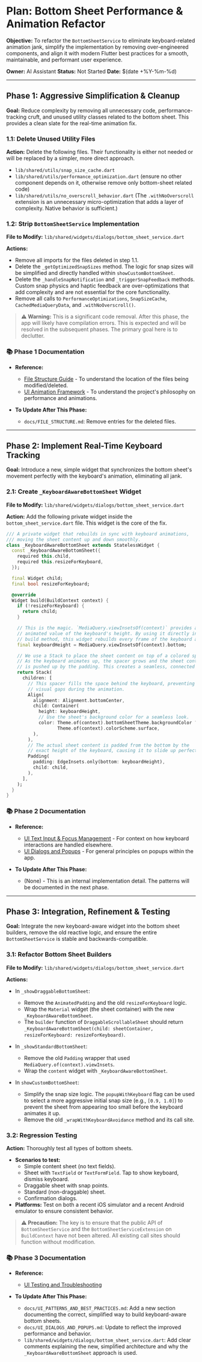 # Plan: Bottom Sheet Performance & Animation Refactor

**Objective:** To refactor the `BottomSheetService` to eliminate keyboard-related animation jank, simplify the implementation by removing over-engineered components, and align it with modern Flutter best practices for a smooth, maintainable, and performant user experience.

**Owner:** AI Assistant
**Status:** Not Started
**Date:** $(date +%Y-%m-%d)

---

## Phase 1: Aggressive Simplification & Cleanup

**Goal:** Reduce complexity by removing all unnecessary code, performance-tracking cruft, and unused utility classes related to the bottom sheet. This provides a clean slate for the real-time animation fix.

### 1.1: Delete Unused Utility Files

**Action:** Delete the following files. Their functionality is either not needed or will be replaced by a simpler, more direct approach.

-   `lib/shared/utils/snap_size_cache.dart`
-   `lib/shared/utils/performance_optimization.dart` (ensure no other component depends on it, otherwise remove only bottom-sheet related code)
-   `lib/shared/utils/no_overscroll_behavior.dart` (The `.withNoOverscroll` extension is an unnecessary micro-optimization that adds a layer of complexity. Native behavior is sufficient.)

### 1.2: Strip `BottomSheetService` Implementation

**File to Modify:** `lib/shared/widgets/dialogs/bottom_sheet_service.dart`

**Actions:**
-   Remove all imports for the files deleted in step 1.1.
-   Delete the `_getOptimizedSnapSizes` method. The logic for snap sizes will be simplified and directly handled within `showCustomBottomSheet`.
-   Delete the `_handleSnapNotification` and `_triggerSnapFeedback` methods. Custom snap physics and haptic feedback are over-optimizations that add complexity and are not essential for the core functionality.
-   Remove all calls to `PerformanceOptimizations`, `SnapSizeCache`, `CachedMediaQueryData`, and `.withNoOverscroll()`.

> **⚠️ Warning:** This is a significant code removal. After this phase, the app will likely have compilation errors. This is expected and will be resolved in the subsequent phases. The primary goal here is to declutter.

### 📚 **Phase 1 Documentation**

-   **Reference:**
    -   [File Structure Guide](../../FILE_STRUCTURE.md) - To understand the location of the files being modified/deleted.
    -   [UI Animation Framework](../../UI_ANIMATION_FRAMEWORK.md) - To understand the project's philosophy on performance and animations.

-   **To Update After This Phase:**
    -   `docs/FILE_STRUCTURE.md`: Remove entries for the deleted files.

---

## Phase 2: Implement Real-Time Keyboard Tracking

**Goal:** Introduce a new, simple widget that synchronizes the bottom sheet's movement perfectly with the keyboard's animation, eliminating all jank.

### 2.1: Create `_KeyboardAwareBottomSheet` Widget

**File to Modify:** `lib/shared/widgets/dialogs/bottom_sheet_service.dart`

**Action:** Add the following private widget inside the `bottom_sheet_service.dart` file. This widget is the core of the fix.

```dart
/// A private widget that rebuilds in sync with keyboard animations,
/// moving the sheet content up and down smoothly.
class _KeyboardAwareBottomSheet extends StatelessWidget {
  const _KeyboardAwareBottomSheet({
    required this.child,
    required this.resizeForKeyboard,
  });

  final Widget child;
  final bool resizeForKeyboard;

  @override
  Widget build(BuildContext context) {
    if (!resizeForKeyboard) {
      return child;
    }

    // This is the magic. `MediaQuery.viewInsetsOf(context)` provides a real-time,
    // animated value of the keyboard's height. By using it directly in the
    // build method, this widget rebuilds every frame of the keyboard animation.
    final keyboardHeight = MediaQuery.viewInsetsOf(context).bottom;

    // We use a Stack to place the sheet content on top of a colored spacer.
    // As the keyboard animates up, the spacer grows and the sheet content
    // is pushed up by the padding. This creates a seamless, connected animation.
    return Stack(
      children: [
        // This spacer fills the space behind the keyboard, preventing any
        // visual gaps during the animation.
        Align(
          alignment: Alignment.bottomCenter,
          child: Container(
            height: keyboardHeight,
            // Use the sheet's background color for a seamless look.
            color: Theme.of(context).bottomSheetTheme.backgroundColor ??
                   Theme.of(context).colorScheme.surface,
          ),
        ),
        // The actual sheet content is padded from the bottom by the
        // exact height of the keyboard, causing it to slide up perfectly.
        Padding(
          padding: EdgeInsets.only(bottom: keyboardHeight),
          child: child,
        ),
      ],
    );
  }
}
```

### 📚 **Phase 2 Documentation**

-   **Reference:**
    -   [UI Text Input & Focus Management](../../UI_TEXT_INPUT_FOCUS_MANAGEMENT.md) - For context on how keyboard interactions are handled elsewhere.
    -   [UI Dialogs and Popups](../../UI_DIALOGS_AND_POPUPS.md) - For general principles on popups within the app.

-   **To Update After This Phase:**
    -   (None) - This is an internal implementation detail. The patterns will be documented in the next phase.

---

## Phase 3: Integration, Refinement & Testing

**Goal:** Integrate the new keyboard-aware widget into the bottom sheet builders, remove the old reactive logic, and ensure the entire `BottomSheetService` is stable and backwards-compatible.

### 3.1: Refactor Bottom Sheet Builders

**File to Modify:** `lib/shared/widgets/dialogs/bottom_sheet_service.dart`

**Actions:**
-   In `_showDraggableBottomSheet`:
    -   Remove the `AnimatedPadding` and the old `resizeForKeyboard` logic.
    -   Wrap the `Material` widget (the sheet container) with the new `_KeyboardAwareBottomSheet`.
    -   The `builder` function of `DraggableScrollableSheet` should return `_KeyboardAwareBottomSheet(child: sheetContainer, resizeForKeyboard: resizeForKeyboard)`.

-   In `_showStandardBottomSheet`:
    -   Remove the old `Padding` wrapper that used `MediaQuery.of(context).viewInsets`.
    -   Wrap the `content` widget with `_KeyboardAwareBottomSheet`.

-   In `showCustomBottomSheet`:
    -   Simplify the snap size logic. The `popupWithKeyboard` flag can be used to select a more aggressive initial snap size (e.g., `[0.9, 1.0]`) to prevent the sheet from appearing too small before the keyboard animates it up.
    -   Remove the old `_wrapWithKeyboardAvoidance` method and its call site.

### 3.2: Regression Testing

**Action:** Thoroughly test all types of bottom sheets.

-   **Scenarios to test:**
    -   Simple content sheet (no text fields).
    -   Sheet with `TextField` or `TextFormField`. Tap to show keyboard, dismiss keyboard.
    -   Draggable sheet with snap points.
    -   Standard (non-draggable) sheet.
    -   Confirmation dialogs.
-   **Platforms:** Test on both a recent iOS simulator and a recent Android emulator to ensure consistent behavior.

> **⚠️ Precaution:** The key is to ensure that the public API of `BottomSheetService` and the `BottomSheetServiceExtension` on `BuildContext` have not been altered. All existing call sites should function without modification.

### 📚 **Phase 3 Documentation**

-   **Reference:**
    -   [UI Testing and Troubleshooting](../../UI_TESTING_AND_TROUBLESHOOTING.md)

-   **To Update After This Phase:**
    -   `docs/UI_PATTERNS_AND_BEST_PRACTICES.md`: Add a new section documenting the correct, simplified way to build keyboard-aware bottom sheets.
    -   `docs/UI_DIALOGS_AND_POPUPS.md`: Update to reflect the improved performance and behavior.
    -   `lib/shared/widgets/dialogs/bottom_sheet_service.dart`: Add clear comments explaining the new, simplified architecture and why the `_KeyboardAwareBottomSheet` approach is used. 